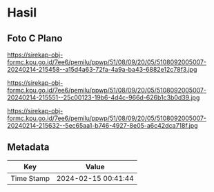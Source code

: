 # Hasil

## Foto C Plano

https://sirekap-obj-formc.kpu.go.id/7ee6/pemilu/ppwp/51/08/09/20/05/5108092005007-20240214-215458--a15d4a63-72fa-4a9a-ba43-6882e12c78f3.jpg

https://sirekap-obj-formc.kpu.go.id/7ee6/pemilu/ppwp/51/08/09/20/05/5108092005007-20240214-215551--25c00123-19b6-4d4c-966d-626b1c3b0d39.jpg

https://sirekap-obj-formc.kpu.go.id/7ee6/pemilu/ppwp/51/08/09/20/05/5108092005007-20240214-215632--5ec65aa1-b746-4927-8e05-a6c42dca718f.jpg


## Metadata

| Key        | Value               |
| ---------- | ------------------- |
| Time Stamp | 2024-02-15 00:41:44 |



